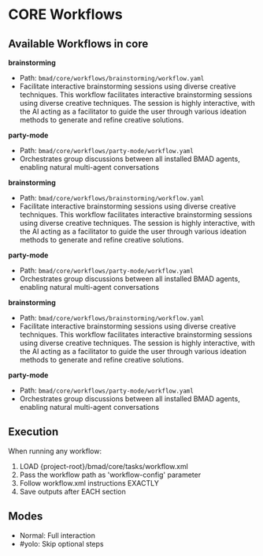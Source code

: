 # CORE Workflows

## Available Workflows in core

**brainstorming**
- Path: `bmad/core/workflows/brainstorming/workflow.yaml`
- Facilitate interactive brainstorming sessions using diverse creative techniques. This workflow facilitates interactive brainstorming sessions using diverse creative techniques. The session is highly interactive, with the AI acting as a facilitator to guide the user through various ideation methods to generate and refine creative solutions.

**party-mode**
- Path: `bmad/core/workflows/party-mode/workflow.yaml`
- Orchestrates group discussions between all installed BMAD agents, enabling natural multi-agent conversations

**brainstorming**
- Path: `bmad/core/workflows/brainstorming/workflow.yaml`
- Facilitate interactive brainstorming sessions using diverse creative techniques. This workflow facilitates interactive brainstorming sessions using diverse creative techniques. The session is highly interactive, with the AI acting as a facilitator to guide the user through various ideation methods to generate and refine creative solutions.

**party-mode**
- Path: `bmad/core/workflows/party-mode/workflow.yaml`
- Orchestrates group discussions between all installed BMAD agents, enabling natural multi-agent conversations

**brainstorming**
- Path: `bmad/core/workflows/brainstorming/workflow.yaml`
- Facilitate interactive brainstorming sessions using diverse creative techniques. This workflow facilitates interactive brainstorming sessions using diverse creative techniques. The session is highly interactive, with the AI acting as a facilitator to guide the user through various ideation methods to generate and refine creative solutions.

**party-mode**
- Path: `bmad/core/workflows/party-mode/workflow.yaml`
- Orchestrates group discussions between all installed BMAD agents, enabling natural multi-agent conversations


## Execution

When running any workflow:
1. LOAD {project-root}/bmad/core/tasks/workflow.xml
2. Pass the workflow path as 'workflow-config' parameter
3. Follow workflow.xml instructions EXACTLY
4. Save outputs after EACH section

## Modes
- Normal: Full interaction
- #yolo: Skip optional steps
